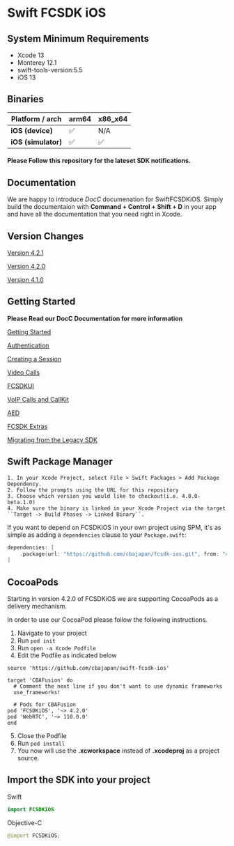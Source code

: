 # Swift FCSDK iOS

## System Minimum Requirements ##
* Xcode 13
* Monterey 12.1
* swift-tools-version:5.5
* iOS 13

## Binaries
| **Platform / arch** | arm64  | x86_x64 |
|---------------------|--------|---------|
| **iOS (device)**    |   ✅   |   N/A   |
| **iOS (simulator)** |   ✅   |    ✅   |


#### Please Follow this repository for the lateset SDK notifications.


## Documentation

We are happy to introduce *DocC* documenation for SwiftFCSDKiOS. Simply build the documentaion with **Command + Control + Shift + D** in your app and have all the documentation that you need right in Xcode.

## Version Changes
[Version 4.2.1 ](https://github.com/cbajapan/swift-fcsdk-ios/blob/main/Sources/SwiftFCSDKiOS/SwiftFCSDKiOS.docc/Version-4.2.1.md 'Version 4.2.1')

[Version 4.2.0 ](https://github.com/cbajapan/swift-fcsdk-ios/blob/main/Sources/SwiftFCSDKiOS/SwiftFCSDKiOS.docc/Version-4.2.0.md 'Version 4.2.0')

[Version 4.1.0 ](https://github.com/cbajapan/swift-fcsdk-ios/blob/main/Sources/SwiftFCSDKiOS/SwiftFCSDKiOS.docc/Version-4.1.0.md 'Version 4.1.0')

## Getting Started
**Please Read our DocC Documentation for more information**

[Getting Started](https://github.com/cbajapan/fcsdk-ios/blob/main/Sources/SwiftFCSDKiOS/SwiftFCSDKiOS.docc/GettingStarted.md 'Getting Started')

[Authentication](https://github.com/cbajapan/fcsdk-ios/blob/main/Sources/SwiftFCSDKiOS/SwiftFCSDKiOS.docc/Authentication.md 'Authentication')

[Creating a Session](https://github.com/cbajapan/fcsdk-ios/blob/main/Sources/SwiftFCSDKiOS/SwiftFCSDKiOS.docc/CreatingSession.md 'Creating Session')

[Video Calls](https://github.com/cbajapan/fcsdk-ios/blob/main/Sources/SwiftFCSDKiOS/SwiftFCSDKiOS.docc/VideoCalls.md 'Video Calls')

[FCSDKUI](https://github.com/cbajapan/fcsdk-ios/blob/main/Sources/SwiftFCSDKiOS/SwiftFCSDKiOS.docc/FCSDKUI.md 'FCSDK UI')

[VoIP Calls and CallKit](https://github.com/cbajapan/fcsdk-ios/blob/main/Sources/SwiftFCSDKiOS/SwiftFCSDKiOS.docc/VoIPCallsAndCallKit.md 'VoIP Calls And CallKit')

[AED](https://github.com/cbajapan/fcsdk-ios/blob/main/Sources/SwiftFCSDKiOS/SwiftFCSDKiOS.docc/AED.md 'AED Article')

[FCSDK Extras](https://github.com/cbajapan/fcsdk-ios/blob/main/Sources/SwiftFCSDKiOS/SwiftFCSDKiOS.docc/FCSDKExtras.md 'FCSDK Extras')

[Migrating from the Legacy SDK](https://github.com/cbajapan/fcsdk-ios/blob/main/Sources/SwiftFCSDKiOS/SwiftFCSDKiOS.docc/MigratingFromLegacySDK.md 'Learn Markdown')

## Swift Package Manager ##

    1. In your Xcode Project, select File > Swift Packages > Add Package Dependency.
    2. Follow the prompts using the URL for this repository
    3. Choose which version you would like to checkout(i.e. 4.0.0-beta.1.0)
    4. Make sure the binary is linked in your Xcode Project via the target ``Target -> Build Phases -> Linked Binary``.

 If you want to depend on FCSDKiOS in your own project using SPM, it's as simple as adding a `dependencies` clause to your `Package.swift`:


```swift
dependencies: [
    .package(url: "https://github.com/cbajapan/fcsdk-ios.git", from: "4.0.0")
]
```

## CocoaPods ##

Starting in version 4.2.0 of FCSDKiOS we are supporting CocoaPods as a delivery mechanism.

In order to use our CocoaPod please follow the following instructions.

1. Navigate to your project 
2. Run `pod init`
3. Run `open -a Xcode Podfile`
4. Edit the Podfile as indicated below

```
source 'https://github.com/cbajapan/swift-fcsdk-ios'

target 'CBAFusion' do
  # Comment the next line if you don't want to use dynamic frameworks
  use_frameworks!

  # Pods for CBAFusion
pod 'FCSDKiOS', '~> 4.2.0'
pod 'WebRTC', '~> 110.0.0'
end
```
5. Close the Podfile
6. Run `pod install`
7. You now will use the **.xcworkspace** instead of **.xcodeproj** as a project source.

## Import the SDK into your project ##
Swift
```swift
import FCSDKiOS
````
Objective-C
```swift
@import FCSDKiOS;
```
